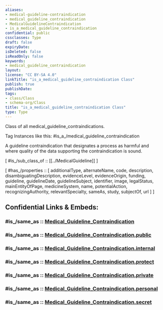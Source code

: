 ```yaml
---
aliases:
- medical-guideline-contraindication
- medical_guideline_contraindication
- MedicalGuidelineContraindication
- is_a_medical_guideline_contraindication
confidential: public
cssclasses: Type
draft: false
expiryDate: 
isDeleted: false
isReadOnly: false
keywords:
- medical_guideline_contraindication
layout: 
license: "CC BY-SA 4.0"
linkTitle: "is_a_medical_guideline_contraindication Class"
publish: true
publishDate: 
tags:
- class/Class
- schema-org/Class
title: "is_a_medical_guideline_contraindication Class"
type: Type
---
```


Class of all medical_guideline_contraindications.

Tag Instances like this: 
#is_a_/medical_guideline_contraindication

A guideline contraindication that designates a process as harmful and where quality of the data supporting the contraindication is sound.

[ #is_/sub_class_of :: [[../MedicalGuideline]] ]

[ #has_/properties :: [ additionalType, alternateName, code, description, disambiguatingDescription, evidenceLevel, evidenceOrigin, funding, guideline, guidelineDate, guidelineSubject, identifier, image, legalStatus, mainEntityOfPage, medicineSystem, name, potentialAction, recognizingAuthority, relevantSpecialty, sameAs, study, subjectOf, url ] ]


## Confidential Links & Embeds: 

### #is_/same_as :: [Medical_Guideline_Contraindication](/_Standards/bio/Medicine/Medical_Guideline/Medical_Guideline_Contraindication.md) 

### #is_/same_as :: [Medical_Guideline_Contraindication.public](/_public/bio/Medicine/Medical_Guideline/Medical_Guideline_Contraindication.public.md) 

### #is_/same_as :: [Medical_Guideline_Contraindication.internal](/_internal/bio/Medicine/Medical_Guideline/Medical_Guideline_Contraindication.internal.md) 

### #is_/same_as :: [Medical_Guideline_Contraindication.protect](/_protect/bio/Medicine/Medical_Guideline/Medical_Guideline_Contraindication.protect.md) 

### #is_/same_as :: [Medical_Guideline_Contraindication.private](/_private/bio/Medicine/Medical_Guideline/Medical_Guideline_Contraindication.private.md) 

### #is_/same_as :: [Medical_Guideline_Contraindication.personal](/_personal/bio/Medicine/Medical_Guideline/Medical_Guideline_Contraindication.personal.md) 

### #is_/same_as :: [Medical_Guideline_Contraindication.secret](/_secret/bio/Medicine/Medical_Guideline/Medical_Guideline_Contraindication.secret.md)

